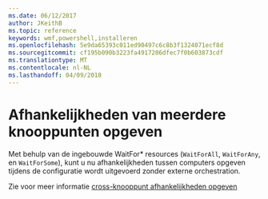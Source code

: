 ```yaml
---
ms.date: 06/12/2017
author: JKeithB
ms.topic: reference
keywords: wmf,powershell,installeren
ms.openlocfilehash: 5e9da65393c011ed90497c6c8b3f1324071ecf8d
ms.sourcegitcommit: cf195b090b3223fa4917206dfec7f0b603873cdf
ms.translationtype: MT
ms.contentlocale: nl-NL
ms.lasthandoff: 04/09/2018
---
```

# <a name="specifying-cross-node-dependencies"></a>Afhankelijkheden van meerdere knooppunten opgeven

Met behulp van de ingebouwde WaitFor\* resources (`WaitForAll`, `WaitForAny`, en `WaitForSome`), kunt u nu afhankelijkheden tussen computers opgeven tijdens de configuratie wordt uitgevoerd zonder externe orchestration.

Zie voor meer informatie [cross-knooppunt afhankelijkheden opgeven](https://msdn.microsoft.com/powershell/dsc/crossnodedependencies)